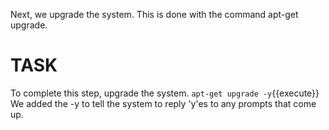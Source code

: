 Next, we upgrade the system.  This is done with the command
apt-get upgrade.
# TASK
To complete this step, upgrade the system.
`apt-get upgrade -y`{{execute}}
We added the -y to tell the system to reply 'y'es to any
prompts that come up.
